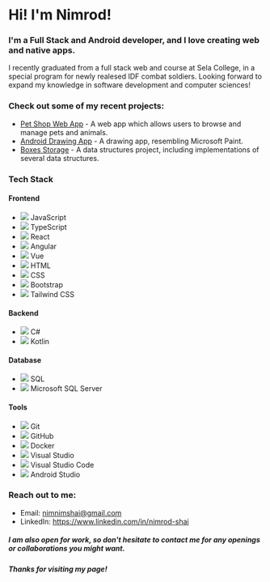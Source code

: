# Hi! I'm Nimrod!

### I'm a Full Stack and Android developer, and I love creating web and native apps.
I recently graduated from a full stack web and course at Sela College,  in a special program for newly realesed IDF combat soldiers. Looking forward to expand my knowledge in software development and computer sciences!

### Check out some of my recent projects:
- [Pet Shop Web App](https://github.com/NimrodShai2/PetShop) - A web app which allows users to browse and manage pets and animals.
- [Android Drawing App](https://github.com/NimrodShai2/DrawingApp) - A drawing app, resembling Microsoft Paint.
- [Boxes Storage](https://github.com/NimrodShai2/BoxesStorageProject) - A data structures project, including implementations of several data structures.

### Tech Stack

#### Frontend
- ![](https://img.icons8.com/color/48/000000/javascript.png) JavaScript
- ![](https://img.icons8.com/color/48/000000/typescript.png) TypeScript
- ![](https://img.icons8.com/color/48/000000/react-native.png) React
- ![](https://img.icons8.com/color/48/000000/angularjs.png) Angular
- ![](https://img.icons8.com/color/48/000000/vue-js.png) Vue
- ![](https://img.icons8.com/color/48/000000/html-5.png) HTML
- ![](https://img.icons8.com/color/48/000000/css3.png) CSS
- ![](https://img.icons8.com/color/48/000000/bootstrap.png) Bootstrap
- ![](https://www.vectorlogo.zone/logos/tailwindcss/tailwindcss-icon.svg) Tailwind CSS

#### Backend
- ![](https://img.icons8.com/color/48/000000/c-sharp-logo.png) C#
- ![](https://img.icons8.com/color/48/000000/kotlin.png) Kotlin

#### Database
- ![](https://img.icons8.com/color/48/000000/sql.png) SQL
- ![](https://img.icons8.com/color/48/000000/microsoft-sql-server.png) Microsoft SQL Server

#### Tools
- ![](https://img.icons8.com/color/48/000000/git.png) Git
- ![](https://img.icons8.com/color/48/000000/github.png) GitHub
- ![](https://img.icons8.com/color/48/000000/docker.png) Docker
- ![](https://img.icons8.com/color/48/000000/visual-studio.png) Visual Studio
- ![](https://img.icons8.com/fluency/48/null/visual-studio-code-2019.png) Visual Studio Code
- ![](https://img.icons8.com/color/48/000000/android-studio.png) Android Studio


### Reach out to me:
- Email: nimnimshai@gmail.com
- LinkedIn: https://www.linkedin.com/in/nimrod-shai


##### I am also open for  work, so don't hesitate to contact me for any openings or collaborations you might want.

##### Thanks for visiting my page!


<!---
NimrodShai2/NimrodShai2 is a ✨ special ✨ repository because its `README.md` (this file) appears on your GitHub profile.
You can click the Preview link to take a look at your changes.
--->
